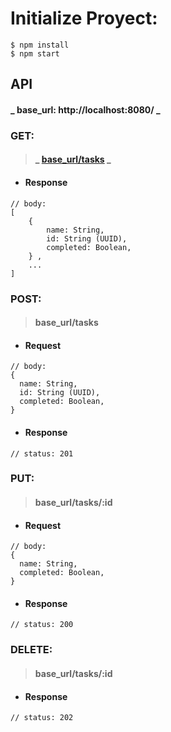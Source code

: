# Initialize Proyect:

```
$ npm install
$ npm start
```

## API

#### _ base_url: http://localhost:8080/ _

### GET:

> #### _ [base_url/tasks](http://localhost:8080/tasks) _

- #### Response

```
// body:
[
    {
        name: String,
        id: String (UUID),
        completed: Boolean,
    } ,
    ...
]
```

### POST:

> #### base_url/tasks

- #### Request

```
// body:
{
  name: String,
  id: String (UUID),
  completed: Boolean,
}
```

- #### Response

```
// status: 201
```

### PUT:

> #### base_url/tasks/:id

- #### Request

```
// body:
{
  name: String,
  completed: Boolean,
}
```

- #### Response

```
// status: 200
```

### DELETE:

> #### base_url/tasks/:id

- #### Response

```
// status: 202

```
